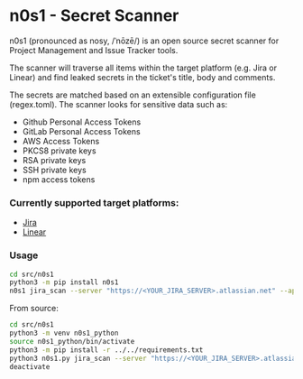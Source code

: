 # n0s1 - Secret Scanner
n0s1 (pronounced as nosy, /ˈnōzē/) is an open source secret scanner for Project Management and Issue Tracker tools.

The scanner will traverse all items within the target platform (e.g. Jira or Linear) and find leaked secrets in the ticket's title, body and comments.

The secrets are matched based on an extensible configuration file (regex.toml). The scanner looks for sensitive data such as:
* Github Personal Access Tokens
* GitLab Personal Access Tokens
* AWS Access Tokens
* PKCS8 private keys
* RSA private keys
* SSH private keys
* npm access tokens

### Currently supported target platforms:
* [Jira](https://www.atlassian.com/software/jira)
* [Linear](https://linear.app/)

### Usage
```bash
cd src/n0s1
python3 -m pip install n0s1
n0s1 jira_scan --server "https://<YOUR_JIRA_SERVER>.atlassian.net" --api-key "<YOUR_JIRA_API_TOKEN>"
```
From source:
```bash
cd src/n0s1
python3 -m venv n0s1_python
source n0s1_python/bin/activate
python3 -m pip install -r ../../requirements.txt
python3 n0s1.py jira_scan --server "https://<YOUR_JIRA_SERVER>.atlassian.net" --api-key "<YOUR_JIRA_API_TOKEN>"
deactivate
```
